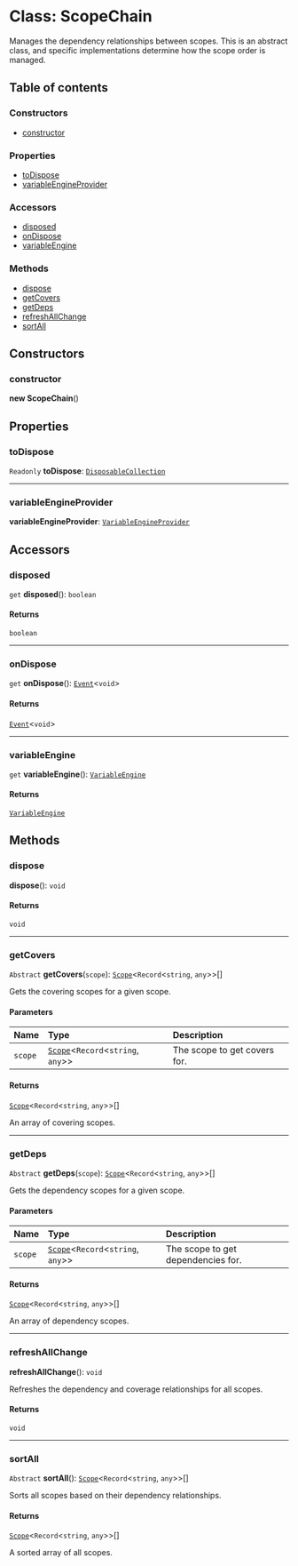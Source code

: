 # Class: ScopeChain

Manages the dependency relationships between scopes.
This is an abstract class, and specific implementations determine how the scope order is managed.

## Table of contents

### Constructors

* [constructor](/en/auto-docs/free-layout-editor/classes/ScopeChain.md#constructor)

### Properties

* [toDispose](/en/auto-docs/free-layout-editor/classes/ScopeChain.md#todispose)
* [variableEngineProvider](/en/auto-docs/free-layout-editor/classes/ScopeChain.md#variableengineprovider)

### Accessors

* [disposed](/en/auto-docs/free-layout-editor/classes/ScopeChain.md#disposed)
* [onDispose](/en/auto-docs/free-layout-editor/classes/ScopeChain.md#ondispose)
* [variableEngine](/en/auto-docs/free-layout-editor/classes/ScopeChain.md#variableengine)

### Methods

* [dispose](/en/auto-docs/free-layout-editor/classes/ScopeChain.md#dispose)
* [getCovers](/en/auto-docs/free-layout-editor/classes/ScopeChain.md#getcovers)
* [getDeps](/en/auto-docs/free-layout-editor/classes/ScopeChain.md#getdeps)
* [refreshAllChange](/en/auto-docs/free-layout-editor/classes/ScopeChain.md#refreshallchange)
* [sortAll](/en/auto-docs/free-layout-editor/classes/ScopeChain.md#sortall)

## Constructors

### constructor

**new ScopeChain**()

## Properties

### toDispose

`Readonly` **toDispose**: [`DisposableCollection`](/en/auto-docs/free-layout-editor/classes/DisposableCollection.md)

***

### variableEngineProvider

**variableEngineProvider**: [`VariableEngineProvider`](/en/auto-docs/free-layout-editor/variables/VariableEngineProvider-1.md)

## Accessors

### disposed

`get` **disposed**(): `boolean`

#### Returns

`boolean`

***

### onDispose

`get` **onDispose**(): [`Event`](/en/auto-docs/free-layout-editor/interfaces/Event-1.md)<`void`>

#### Returns

[`Event`](/en/auto-docs/free-layout-editor/interfaces/Event-1.md)<`void`>

***

### variableEngine

`get` **variableEngine**(): [`VariableEngine`](/en/auto-docs/free-layout-editor/classes/VariableEngine.md)

#### Returns

[`VariableEngine`](/en/auto-docs/free-layout-editor/classes/VariableEngine.md)

## Methods

### dispose

**dispose**(): `void`

#### Returns

`void`

***

### getCovers

`Abstract` **getCovers**(`scope`): [`Scope`](/en/auto-docs/free-layout-editor/classes/Scope.md)<`Record`<`string`, `any`>>\[]

Gets the covering scopes for a given scope.

#### Parameters

| Name | Type | Description |
| :------ | :------ | :------ |
| `scope` | [`Scope`](/en/auto-docs/free-layout-editor/classes/Scope.md)<`Record`<`string`, `any`>> | The scope to get covers for. |

#### Returns

[`Scope`](/en/auto-docs/free-layout-editor/classes/Scope.md)<`Record`<`string`, `any`>>\[]

An array of covering scopes.

***

### getDeps

`Abstract` **getDeps**(`scope`): [`Scope`](/en/auto-docs/free-layout-editor/classes/Scope.md)<`Record`<`string`, `any`>>\[]

Gets the dependency scopes for a given scope.

#### Parameters

| Name | Type | Description |
| :------ | :------ | :------ |
| `scope` | [`Scope`](/en/auto-docs/free-layout-editor/classes/Scope.md)<`Record`<`string`, `any`>> | The scope to get dependencies for. |

#### Returns

[`Scope`](/en/auto-docs/free-layout-editor/classes/Scope.md)<`Record`<`string`, `any`>>\[]

An array of dependency scopes.

***

### refreshAllChange

**refreshAllChange**(): `void`

Refreshes the dependency and coverage relationships for all scopes.

#### Returns

`void`

***

### sortAll

`Abstract` **sortAll**(): [`Scope`](/en/auto-docs/free-layout-editor/classes/Scope.md)<`Record`<`string`, `any`>>\[]

Sorts all scopes based on their dependency relationships.

#### Returns

[`Scope`](/en/auto-docs/free-layout-editor/classes/Scope.md)<`Record`<`string`, `any`>>\[]

A sorted array of all scopes.
